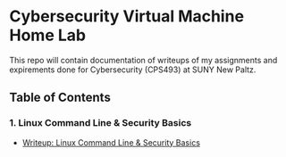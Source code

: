 # Cybersecurity Virtual Machine Home Lab
This repo will contain documentation of writeups of my assignments and expirements done for Cybersecurity (CPS493) at SUNY New Paltz. 

## Table of Contents

### 1. Linux Command Line & Security Basics
- [Writeup: Linux Command Line & Security Basics](Linux%20Command%20Line%20&%20Security%20Basics.pdf)
